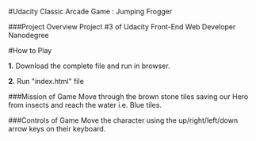 #Udacity Classic Arcade Game : Jumping Frogger

###Project Overview
Project #3 of Udacity Front-End Web Developer Nanodegree

#How to Play

**1.** Download the complete file and run in browser.

**2.** Run "index.html" file

###Mission of Game
Move through the brown stone tiles saving our Hero from insects and reach the water i.e. Blue tiles.

###Controls of Game
Move the character using the up/right/left/down arrow keys on their keyboard.


